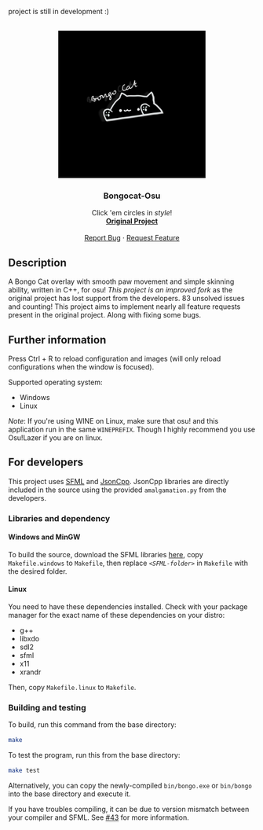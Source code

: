 <!-- TOP OF README ANCHOR -->
<a name="top"></a>
project is still in development :)
<!-- PROJECT LOGO -->
<br/>
<div align="center">
  <a href="https://github.com/ZackeryRSmith/bongocat-osu/">
    <img src="./res/bongocatlogo.jpg" alt="logo" width="300" height="300">
  </a>

<h3 align="center">Bongocat-Osu</h3>
  <p align="center">
    Click 'em circles in <i>style</i>!
    <br/>
    <a href="https://github.com/kuroni/bongocat-osu"><strong>Original Project</strong></a>
    <br/><br/>
    <a href="https://github.com/ZackeryRSmith/bongocat-osu/issues">Report Bug</a>
    ·
    <a href="https://github.com/ZackeryRSmith/bongocat-osu/issues">Request Feature</a>
  </p>
</div>


## Description
A Bongo Cat overlay with smooth paw movement and simple skinning ability, written in C++, for osu! *This project is an improved fork* as the original project has lost support from the developers. 83 unsolved issues and counting! This project aims to implement nearly all feature requests present in the original project. Along with fixing some bugs.

## Further information
Press Ctrl + R to reload configuration and images (will only reload configurations when the window is focused).

Supported operating system:
* Windows
* Linux

_Note_: If you're using WINE on Linux, make sure that osu! and this application run in the same `WINEPREFIX`.
          Though I highly recommend you use Osu!Lazer if you are on linux.

## For developers
This project uses [SFML](https://www.sfml-dev.org/index.php) and [JsonCpp](https://github.com/open-source-parsers/jsoncpp). JsonCpp libraries are directly included in the source using the provided `amalgamation.py` from the developers.

### Libraries and dependency

#### Windows and MinGW
To build the source, download the SFML libraries [here](https://www.sfml-dev.org/index.php), copy `Makefile.windows` to `Makefile`, then replace *`<SFML-folder>`* in `Makefile` with the desired folder.

#### Linux
You need to have these dependencies installed. Check with your package manager for the exact name of these dependencies on your distro:
- g++
- libxdo
- sdl2
- sfml
- x11
- xrandr

Then, copy `Makefile.linux` to `Makefile`.

### Building and testing
To build, run this command from the base directory:

```sh
make
```

To test the program, run this from the base directory:

```sh
make test
```

Alternatively, you can copy the newly-compiled `bin/bongo.exe` or `bin/bongo` into the base directory and execute it.

If you have troubles compiling, it can be due to version mismatch between your compiler and SFML. See [#43](https://github.com/kuroni/bongocat-osu/issues/43) for more information.

